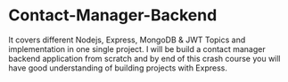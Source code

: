 # Contact-Manager-Backend
It covers different Nodejs, Express, MongoDB &amp; JWT Topics and implementation in one single project. I will be build a contact manager backend application from scratch and by end of this crash course you will have good understanding of building projects with Express.
